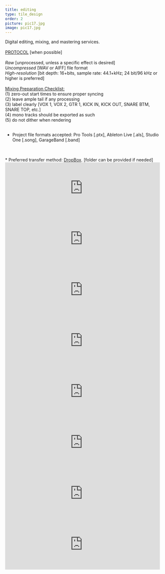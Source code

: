 ```yaml
---
title: editing
type: tile_design
order: 2
picture: pic17.jpg
image: pic17.jpg
---
```

Digital editing, mixing, and mastering services.
<br><br>
<u>PROTOCOL</u> [when possible]
<br>
<br>
<i>Raw</i> [unprocessed, unless a specific effect is desired]
<br>
<i>Uncompressed</i> [WAV or AIFF] file format
<br>
<i>High-resolution</i> [bit depth: 16+bits, sample rate: 44.1+kHz; 24 bit/96 kHz or higher is preferred]
<br>
<br>
<u>Mixing Preparation Checklist:</u>
<br>(1) zero-out start times to ensure proper syncing
<br>(2) leave ample tail if any processing
<br>(3) label clearly [VOX 1, VOX 2, GTR 1, KICK IN, KICK OUT, SNARE BTM, SNARE TOP, etc.]
<br>(4) mono tracks should be exported as such
<br>(5) do not dither when rendering
<br>
<br>
* Project file formats accepted:  Pro Tools [.ptx], Ableton Live [.als], Studio One [.song], GarageBand [.band]
<br>
<br>
* Preferred transfer method:  <a href="https://www.dropbox.com/" target="_blank">DropBox</span></a>.  [folder can be provided if needed]


<iframe frameborder="no" height="166" scrolling="no" src="https://w.soundcloud.com/player/?url=https%3A//api.soundcloud.com/tracks/250374157&amp;color=00cc11&amp;auto_play=false&amp;hide_related=false&amp;show_comments=true&amp;show_user=true&amp;show_reposts=false" width="100%"></iframe>
<iframe frameborder="no" height="166" scrolling="no" src="https://w.soundcloud.com/player/?url=https%3A//api.soundcloud.com/tracks/250370208&amp;color=00cc11&amp;auto_play=false&amp;hide_related=false&amp;show_comments=true&amp;show_user=true&amp;show_reposts=false" width="100%"></iframe>
<iframe frameborder="no" height="166" scrolling="no" src="https://w.soundcloud.com/player/?url=https%3A//api.soundcloud.com/tracks/204880609&amp;color=00cc11&amp;auto_play=false&amp;hide_related=false&amp;show_comments=true&amp;show_user=true&amp;show_reposts=false" width="100%"></iframe>
<iframe frameborder="no" height="166" scrolling="no" src="https://w.soundcloud.com/player/?url=https%3A//api.soundcloud.com/tracks/204877083&amp;color=00cc11&amp;auto_play=false&amp;hide_related=false&amp;show_comments=true&amp;show_user=true&amp;show_reposts=false" width="100%"></iframe>
<iframe frameborder="no" height="166" scrolling="no" src="https://w.soundcloud.com/player/?url=https%3A//api.soundcloud.com/tracks/204883629&amp;color=00cc11&amp;auto_play=false&amp;hide_related=false&amp;show_comments=true&amp;show_user=true&amp;show_reposts=false" width="100%"></iframe>
<iframe frameborder="no" height="166" scrolling="no" src="https://w.soundcloud.com/player/?url=https%3A//api.soundcloud.com/tracks/204878869&amp;color=00cc11&amp;auto_play=false&amp;hide_related=false&amp;show_comments=true&amp;show_user=true&amp;show_reposts=false" width="100%"></iframe>
<iframe frameborder="no" height="166" scrolling="no" src="https://w.soundcloud.com/player/?url=https%3A//api.soundcloud.com/tracks/250371484&amp;color=00cc11&amp;auto_play=false&amp;hide_related=false&amp;show_comments=true&amp;show_user=true&amp;show_reposts=false" width="100%"></iframe>
<iframe frameborder="no" height="166" scrolling="no" src="https://w.soundcloud.com/player/?url=https%3A//api.soundcloud.com/tracks/204882825&amp;color=00cc11&amp;auto_play=false&amp;hide_related=false&amp;show_comments=true&amp;show_user=true&amp;show_reposts=false" width="100%"></iframe>
